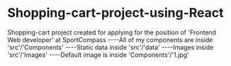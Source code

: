# Shopping-cart-project-using-React
Shopping-cart project created for applying for the position of 'Frontend Web developer' at SportCompass
----All of my components are inside 'src'/'Components'
----Static data inside 'src'/'data'
----Images inside 'src'/'Images'
----Default image is inside 'Components'/'1.jpg'
